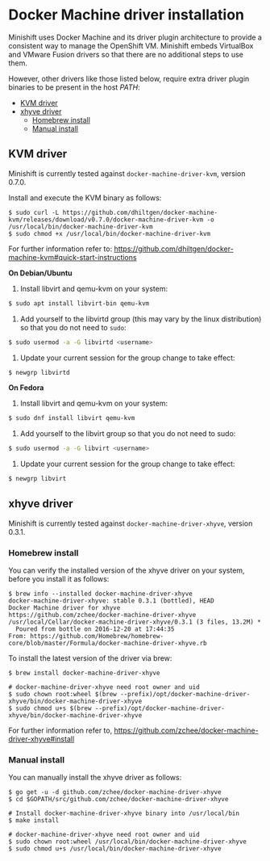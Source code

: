 # Docker Machine driver installation

Minishift uses Docker Machine and its driver plugin architecture to provide a consistent way to manage the OpenShift VM. Minishift embeds VirtualBox and VMware Fusion drivers
so that there are no additional steps to use them.

However, other drivers like those listed below, require extra driver plugin binaries to be present in the host _PATH_:

<!-- MarkdownTOC -->

- [KVM driver](#kvm-driver)
- [xhyve driver](#xhyve-driver)
	- [Homebrew install](#homebrew-install)
	- [Manual install](#manual-install)

<!-- /MarkdownTOC -->

<a name="kvm-driver"></a>
## KVM driver

Minishift is currently tested against `docker-machine-driver-kvm`, version 0.7.0.

Install and execute the KVM binary as follows:

 ```
$ sudo curl -L https://github.com/dhiltgen/docker-machine-kvm/releases/download/v0.7.0/docker-machine-driver-kvm -o /usr/local/bin/docker-machine-driver-kvm
$ sudo chmod +x /usr/local/bin/docker-machine-driver-kvm
```
For further information refer to: https://github.com/dhiltgen/docker-machine-kvm#quick-start-instructions


**On Debian/Ubuntu**

1. Install libvirt and qemu-kvm on your system:

 ```sh
$ sudo apt install libvirt-bin qemu-kvm
```
1. Add yourself to the libvirtd group (this may vary by the linux distribution) so that you do not need to `sudo`:

 ```sh
$ sudo usermod -a -G libvirtd <username>
```
1. Update your current session for the group change to take effect:

 ```sh
$ newgrp libvirtd
```

**On Fedora**

1. Install libvirt and qemu-kvm on your system:

 ```sh
$ sudo dnf install libvirt qemu-kvm
```
1. Add yourself to the libvirt group so that you do not need to sudo:

 ```sh
$ sudo usermod -a -G libvirt <username>
```
1. Update your current session for the group change to take effect:

 ```sh
$ newgrp libvirt
```

<a name="xhyve-driver"></a>
## xhyve driver

Minishift is currently tested against `docker-machine-driver-xhyve`, version 0.3.1.

<a name="homebrew-install"></a>
### Homebrew install

You can verify the installed version of the xhyve driver on your system, before you install it as follows:

```
$ brew info --installed docker-machine-driver-xhyve
docker-machine-driver-xhyve: stable 0.3.1 (bottled), HEAD
Docker Machine driver for xhyve
https://github.com/zchee/docker-machine-driver-xhyve
/usr/local/Cellar/docker-machine-driver-xhyve/0.3.1 (3 files, 13.2M) *
  Poured from bottle on 2016-12-20 at 17:44:35
From: https://github.com/Homebrew/homebrew-core/blob/master/Formula/docker-machine-driver-xhyve.rb
```

To install the latest version of the driver via brew:

```
$ brew install docker-machine-driver-xhyve

# docker-machine-driver-xhyve need root owner and uid
$ sudo chown root:wheel $(brew --prefix)/opt/docker-machine-driver-xhyve/bin/docker-machine-driver-xhyve
$ sudo chmod u+s $(brew --prefix)/opt/docker-machine-driver-xhyve/bin/docker-machine-driver-xhyve
```
For further information refer to, https://github.com/zchee/docker-machine-driver-xhyve#install

<a name="manual-install"></a>
### Manual install

You can manually install the xhyve driver as follows:
```
$ go get -u -d github.com/zchee/docker-machine-driver-xhyve
$ cd $GOPATH/src/github.com/zchee/docker-machine-driver-xhyve

# Install docker-machine-driver-xhyve binary into /usr/local/bin
$ make install

# docker-machine-driver-xhyve need root owner and uid
$ sudo chown root:wheel /usr/local/bin/docker-machine-driver-xhyve
$ sudo chmod u+s /usr/local/bin/docker-machine-driver-xhyve
```
